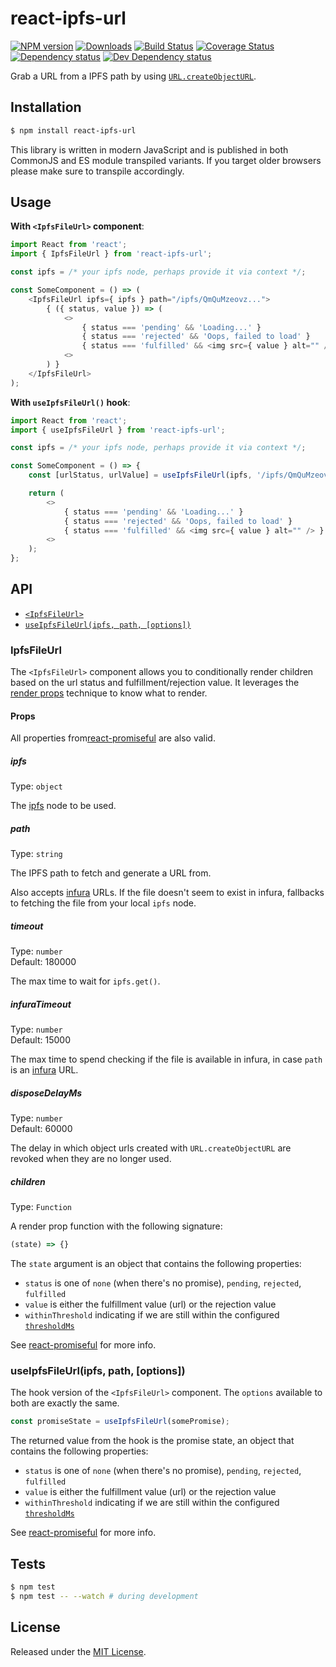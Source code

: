 # react-ipfs-url

[![NPM version][npm-image]][npm-url] [![Downloads][downloads-image]][npm-url] [![Build Status][travis-image]][travis-url] [![Coverage Status][codecov-image]][codecov-url] [![Dependency status][david-dm-image]][david-dm-url] [![Dev Dependency status][david-dm-dev-image]][david-dm-dev-url]

[npm-url]:https://npmjs.org/package/react-ipfs-url
[downloads-image]:http://img.shields.io/npm/dm/react-ipfs-url.svg
[npm-image]:http://img.shields.io/npm/v/react-ipfs-url.svg
[travis-url]:https://travis-ci.org/ipfs-shipyard/react-ipfs-url
[travis-image]:http://img.shields.io/travis/ipfs-shipyard/react-ipfs-url/master.svg
[codecov-url]:https://codecov.io/gh/ipfs-shipyard/react-ipfs-url
[codecov-image]:https://img.shields.io/codecov/c/github/ipfs-shipyard/react-ipfs-url/master.svg
[david-dm-url]:https://david-dm.org/ipfs-shipyard/react-ipfs-url
[david-dm-image]:https://img.shields.io/david/ipfs-shipyard/react-ipfs-url.svg
[david-dm-dev-url]:https://david-dm.org/ipfs-shipyard/react-ipfs-url?type=dev
[david-dm-dev-image]:https://img.shields.io/david/dev/ipfs-shipyard/react-ipfs-url.svg

Grab a URL from a IPFS path by using [`URL.createObjectURL`](https://developer.mozilla.org/en-US/docs/Web/API/URL/createObjectURL).


## Installation

```sh
$ npm install react-ipfs-url
```

This library is written in modern JavaScript and is published in both CommonJS and ES module transpiled variants. If you target older browsers please make sure to transpile accordingly.


## Usage

**With `<IpfsFileUrl>` component**:

```js
import React from 'react';
import { IpfsFileUrl } from 'react-ipfs-url';

const ipfs = /* your ipfs node, perhaps provide it via context */;

const SomeComponent = () => (
    <IpfsFileUrl ipfs={ ipfs } path="/ipfs/QmQuMzeovz...">
        { ({ status, value }) => (
            <>
                { status === 'pending' && 'Loading...' }
                { status === 'rejected' && 'Oops, failed to load' }
                { status === 'fulfilled' && <img src={ value } alt="" /> }
            <>
        ) }
    </IpfsFileUrl>
);
```

**With `useIpfsFileUrl()` hook**:

```js
import React from 'react';
import { useIpfsFileUrl } from 'react-ipfs-url';

const ipfs = /* your ipfs node, perhaps provide it via context */;

const SomeComponent = () => {
    const [urlStatus, urlValue] = useIpfsFileUrl(ipfs, '/ipfs/QmQuMzeovz..');

    return (
        <>
            { status === 'pending' && 'Loading...' }
            { status === 'rejected' && 'Oops, failed to load' }
            { status === 'fulfilled' && <img src={ value } alt="" /> }
        <>
    );
};
```

## API

- [`<IpfsFileUrl>`](#ipfsfileurl)
- [`useIpfsFileUrl(ipfs, path, [options])`](#useiofsurlipfspath-options)

### IpfsFileUrl

The `<IpfsFileUrl>` component allows you to conditionally render children based on the url status and fulfillment/rejection value. It leverages the [render props](https://reactjs.org/docs/render-props.html) technique to know what to render.

#### Props

All properties from[react-promiseful](https://github.com/moxystudio/react-promiseful) are also valid.

##### ipfs

Type: `object`

The [ipfs](https://github.com/ipfs/js-ipfs) node to be used.

##### path

Type: `string`

The IPFS path to fetch and generate a URL from.

Also accepts [infura](https://infura.io) URLs. If the file doesn't seem to exist in infura, fallbacks to fetching the file from your local `ipfs` node.

##### timeout

Type: `number`   
Default: 180000

The max time to wait for `ipfs.get()`.

##### infuraTimeout

Type: `number`   
Default: 15000

The max time to spend checking if the file is available in infura, in case `path` is an [infura](https://infura.io) URL.

##### disposeDelayMs

Type: `number`   
Default: 60000

The delay in which object urls created with `URL.createObjectURL` are revoked when they are no longer used. 

##### children

Type: `Function`

A render prop function with the following signature:

```js
(state) => {}
```

The `state` argument is an object that contains the following properties:

- `status` is one of `none` (when there's no promise), `pending`, `rejected`, `fulfilled`
- `value` is either the fulfillment value (url) or the rejection value
- `withinThreshold` indicating if we are still within the configured [`thresholdMs`](#thresholdms)

See [react-promiseful](https://github.com/moxystudio/react-promiseful) for more info.


### useIpfsFileUrl(ipfs, path, [options])

The hook version of the `<IpfsFileUrl>` component. The `options` available to both are exactly the same.

```js
const promiseState = useIpfsFileUrl(somePromise);
```

The returned value from the hook is the promise state, an object that contains the following properties:

- `status` is one of `none` (when there's no promise), `pending`, `rejected`, `fulfilled`
- `value` is either the fulfillment value (url) or the rejection value
- `withinThreshold` indicating if we are still within the configured [`thresholdMs`](#thresholdms)

See [react-promiseful](https://github.com/moxystudio/react-promiseful) for more info.


## Tests

```sh
$ npm test
$ npm test -- --watch # during development
```


## License

Released under the [MIT License](http://www.opensource.org/licenses/mit-license.php).

